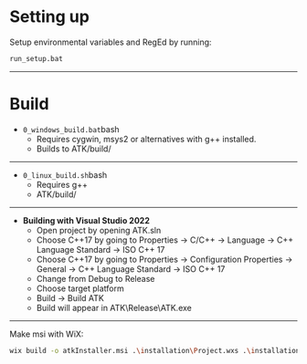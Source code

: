# Setting up
Setup environmental variables and RegEd by running:
```bash
run_setup.bat
```

---

# Build

*  ```0_windows_build.bat```bash
	- Requires cygwin, msys2 or alternatives with g++ installed.
	- Builds to ATK/build/

---

* ```0_linux_build.sh```bash
	- Requires g++
	- ATK/build/

---

*  **Building with Visual Studio 2022**
	- Open project by opening ATK.sln
	- Choose C++17 by going to Properties -> C/C++ -> Language -> C++ Language Standard -> ISO C++ 17
	- Choose C++17 by going to Properties -> Configuration Properties -> General -> C++ Language Standard -> ISO C++ 17
	- Change from Debug to Release
	- Choose target platform
	- Build -> Build ATK
	- Build will appear in ATK\Release\ATK.exe

---
 
Make msi with WiX:

```bash
wix build -o atkInstaller.msi .\installation\Project.wxs .\installation\components.wxs .\installation\folder.wxs
```
